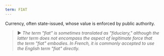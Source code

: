 ```yaml
---
term: FIAT
---
```


Currency, often state-issued, whose value is enforced by public authority.

> ► *The term "fiat" is sometimes translated as "fiduciary," although the latter term does not encompass the aspect of legitimate force that the term "fiat" embodies. In French, it is commonly accepted to use the English term "fiat" directly.*